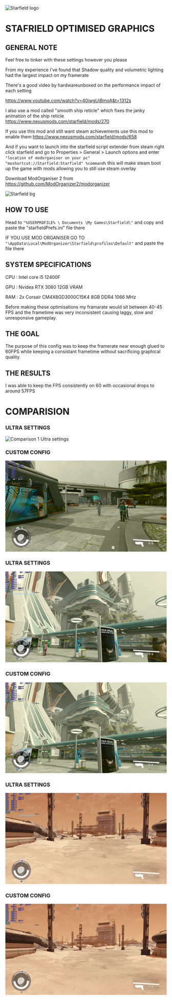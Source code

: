 
![Starfield logo](https://images.ctfassets.net/rporu91m20dc/2jhkXG88m0C1Nqvv8ncXGB/dc5d84cc630ba06e209c32099b0f59e2/bed05d7e0bb93cedfc23586bd994cf4aca6a497f.png?fit=fill&w=310)



# STAFRIELD OPTIMISED GRAPHICS

## GENERAL NOTE

Feel free to tinker with these settings however you please

From my experience I've found that Shadow quality and volumetric lighting had the largest impact on my framerate

There's a good video by hardwareunboxed on the performance impact of each setting

https://www.youtube.com/watch?v=40iwgUjBmoA&t=1312s

I also use a mod called "smooth ship reticle" which fixes the janky animation of the ship reticle
https://www.nexusmods.com/starfield/mods/270

If you use this mod and still want steam achievements use this mod to enable them
https://www.nexusmods.com/starfield/mods/658

And if you want to launch into the starfield script extender from steam right click starfield and go to Properties > General > Launch options
and enter ```"location of modorganiser on your pc" "moshortcut://Starfield:Starfield" %command%```
this will make steam boot up the game with mods allowing you to still use steam overlay

Download ModOrganiser 2 from 
https://github.com/ModOrganizer2/modorganizer

![Starfield bg](https://images.ctfassets.net/rporu91m20dc/6BcyY12VDpuQ8nyuq6inUv/48e42bc1534cacd9f7c16727eb6f5c86/e1715450982764464b4969be8c61dce5bf7156fc.png?fit=fill&h=650&w=1920)

## HOW TO USE

Head to ```"%USERPROFILE% \ Documents \My Games\Starfield\"``` and copy and paste the "starfieldPrefs.ini" file there

IF YOU USE MOD ORGANISER GO TO  ```"\AppData\Local\ModOrganizer\Starfield\profiles\Default"``` and paste the file there

## SYSTEM SPECIFICATIONS




CPU : Intel core i5 12400F

GPU : Nvidea RTX 3060 12GB VRAM

RAM : 2x Corsair CM4X8GD3000C15K4 8GB DDR4 1066 MHz

Before making these optimisations my framarate would sit between 40-45 FPS and the frametime was very inconsistent causing laggy, slow and unresponsive gameplay.

## THE GOAL

The purpose of this config was to keep the framerate near enough glued to 60FPS while keeping a consistant frametime without sacrificing graphical quality.

## THE RESULTS

I was able to keep the FPS consistently on 60 with occasional drops to around 57FPS

# COMPARISION

### ULTRA SETTINGS
![Comparison 1 Ultra settings](image.png)

### CUSTOM CONFIG
![Comparison 1 Custom config](image-1.png)

### ULTRA SETTINGS
![Comparison 2 Ultra](<Screenshot 2023-12-27 053756.png>)

### CUSTOM CONFIG
![Comparison 2 Custom config](<Screenshot 2023-12-27 053537.png>)

### ULTRA SETTINGS
![Comparison 3 Ultra](<Screenshot 2023-12-27 054324.png>)

### CUSTOM CONFIG
![Comparison 3 Custom config](<Screenshot 2023-12-27 054305.png>)




